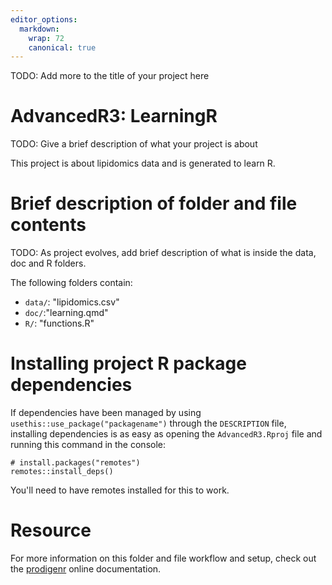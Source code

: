 ```yaml
---
editor_options:
  markdown:
    wrap: 72
    canonical: true
---
```


TODO: Add more to the title of your project here

# AdvancedR3: LearningR

TODO: Give a brief description of what your project is about

This project is about lipidomics data and is generated to learn R.

# Brief description of folder and file contents

TODO: As project evolves, add brief description of what is inside the
data, doc and R folders.

The following folders contain:

-   `data/`: "lipidomics.csv"
-   `doc/`:"learning.qmd"
-   `R/`: "functions.R"

# Installing project R package dependencies

If dependencies have been managed by using
`usethis::use_package("packagename")` through the `DESCRIPTION` file,
installing dependencies is as easy as opening the `AdvancedR3.Rproj`
file and running this command in the console:

```         
# install.packages("remotes")
remotes::install_deps()
```

You'll need to have remotes installed for this to work.

# Resource

For more information on this folder and file workflow and setup, check
out the [prodigenr](https://rostools.github.io/prodigenr) online
documentation.
